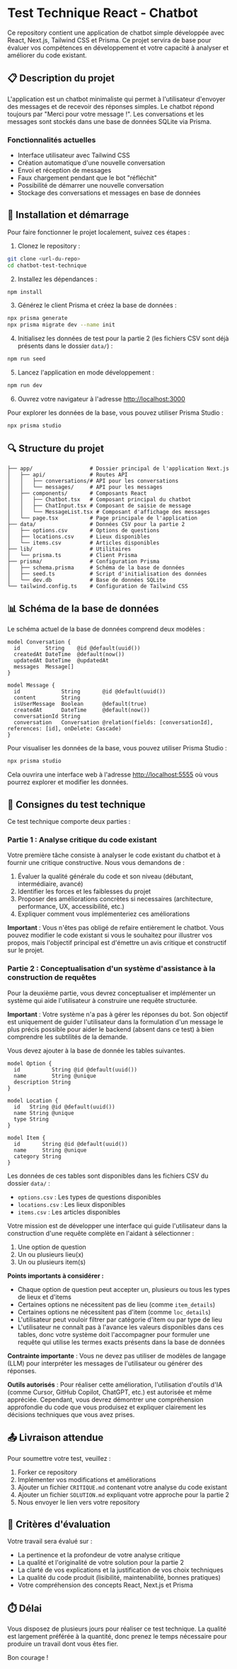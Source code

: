 # Test Technique React - Chatbot

Ce repository contient une application de chatbot simple développée avec React, Next.js, Tailwind CSS et Prisma. Ce projet servira de base pour évaluer vos compétences en développement et votre capacité à analyser et améliorer du code existant.

## 📋 Description du projet

L'application est un chatbot minimaliste qui permet à l'utilisateur d'envoyer des messages et de recevoir des réponses simples. Le chatbot répond toujours par "Merci pour votre message !". Les conversations et les messages sont stockés dans une base de données SQLite via Prisma.

### Fonctionnalités actuelles

- Interface utilisateur avec Tailwind CSS
- Création automatique d'une nouvelle conversation
- Envoi et réception de messages
- Faux chargement pendant que le bot "réfléchit"
- Possibilité de démarrer une nouvelle conversation
- Stockage des conversations et messages en base de données

## 🚀 Installation et démarrage

Pour faire fonctionner le projet localement, suivez ces étapes :

1. Clonez le repository :
```bash
git clone <url-du-repo>
cd chatbot-test-technique
```

2. Installez les dépendances :
```bash
npm install
```

3. Générez le client Prisma et créez la base de données :
```bash
npx prisma generate
npx prisma migrate dev --name init
```

4. Initialisez les données de test pour la partie 2 (les fichiers CSV sont déjà présents dans le dossier `data/`) :
```bash
npm run seed
```

5. Lancez l'application en mode développement :
```bash
npm run dev
```

6. Ouvrez votre navigateur à l'adresse [http://localhost:3000](http://localhost:3000)

Pour explorer les données de la base, vous pouvez utiliser Prisma Studio :
```bash
npx prisma studio
```

## 🔍 Structure du projet

```
├── app/                  # Dossier principal de l'application Next.js
│   ├── api/              # Routes API
│   │   ├── conversations/# API pour les conversations
│   │   └── messages/     # API pour les messages
│   ├── components/       # Composants React
│   │   ├── Chatbot.tsx   # Composant principal du chatbot
│   │   ├── ChatInput.tsx # Composant de saisie de message
│   │   └── MessageList.tsx # Composant d'affichage des messages
│   └── page.tsx          # Page principale de l'application
├── data/                 # Données CSV pour la partie 2
│   ├── options.csv       # Options de questions
│   ├── locations.csv     # Lieux disponibles
│   └── items.csv         # Articles disponibles
├── lib/                  # Utilitaires
│   └── prisma.ts         # Client Prisma
├── prisma/               # Configuration Prisma
│   ├── schema.prisma     # Schéma de la base de données
│   ├── seed.ts           # Script d'initialisation des données
│   └── dev.db            # Base de données SQLite
└── tailwind.config.ts    # Configuration de Tailwind CSS
```

## 📊 Schéma de la base de données

Le schéma actuel de la base de données comprend deux modèles :

```prisma
model Conversation {
  id        String    @id @default(uuid())
  createdAt DateTime  @default(now())
  updatedAt DateTime  @updatedAt
  messages  Message[]
}

model Message {
  id             String       @id @default(uuid())
  content        String
  isUserMessage  Boolean      @default(true)
  createdAt      DateTime     @default(now())
  conversationId String
  conversation   Conversation @relation(fields: [conversationId], references: [id], onDelete: Cascade)
}
```

Pour visualiser les données de la base, vous pouvez utiliser Prisma Studio :

```bash
npx prisma studio
```

Cela ouvrira une interface web à l'adresse [http://localhost:5555](http://localhost:5555) où vous pourrez explorer et modifier les données.

## 📝 Consignes du test technique

Ce test technique comporte deux parties :

### Partie 1 : Analyse critique du code existant

Votre première tâche consiste à analyser le code existant du chatbot et à fournir une critique constructive. Nous vous demandons de :

1. Évaluer la qualité générale du code et son niveau (débutant, intermédiaire, avancé)
2. Identifier les forces et les faiblesses du projet
3. Proposer des améliorations concrètes si necessaires (architecture, performance, UX, accessibilité, etc.)
4. Expliquer comment vous implémenteriez ces améliorations

**Important** : Vous n'êtes pas obligé de refaire entièrement le chatbot. Vous pouvez modifier le code existant si vous le souhaitez pour illustrer vos propos, mais l'objectif principal est d'émettre un avis critique et constructif sur le projet.

### Partie 2 : Conceptualisation d'un système d'assistance à la construction de requêtes

Pour la deuxième partie, vous devrez conceptualiser et implémenter un système qui aide l'utilisateur à construire une requête structurée. 

**Important** : Votre système n'a pas à gérer les réponses du bot. Son objectif est uniquement de guider l'utilisateur dans la formulation d'un message le plus précis possible pour aider le backend (absent dans ce test) à bien comprendre les subtilités de la demande.

Vous devez ajouter à la base de donnée les tables suivantes.

```prisma
model Option {
  id          String @id @default(uuid())
  name        String @unique
  description String
}

model Location {
  id   String @id @default(uuid())
  name String @unique
  type String
}

model Item {
  id       String @id @default(uuid())
  name     String @unique
  category String
}
```

Les données de ces tables sont disponibles dans les fichiers CSV du dossier `data/` :
- `options.csv` : Les types de questions disponibles
- `locations.csv` : Les lieux disponibles
- `items.csv` : Les articles disponibles

Votre mission est de développer une interface qui guide l'utilisateur dans la construction d'une requête complète en l'aidant à sélectionner :
1. Une option de question
2. Un ou plusieurs lieu(x)
3. Un ou plusieurs item(s)

**Points importants à considérer :**
- Chaque option de question peut accepter un, plusieurs ou tous les types de lieux et d'items
- Certaines options ne nécessitent pas de lieu (comme `item_details`)
- Certaines options ne nécessitent pas d'item (comme `loc_details`)
- L'utilisateur peut vouloir filtrer par catégorie d'item ou par type de lieu
- L'utilisateur ne connaît pas à l'avance les valeurs disponibles dans ces tables, donc votre système doit l'accompagner pour formuler une requête qui utilise les termes exacts présents dans la base de données

**Contrainte importante** : Vous ne devez pas utiliser de modèles de langage (LLM) pour interpréter les messages de l'utilisateur ou générer des réponses.

**Outils autorisés** : Pour réaliser cette amélioration, l'utilisation d'outils d'IA (comme Cursor, GitHub Copilot, ChatGPT, etc.) est autorisée et même appréciée. Cependant, vous devrez démontrer une compréhension approfondie du code que vous produisez et expliquer clairement les décisions techniques que vous avez prises.

## 📤 Livraison attendue

Pour soumettre votre test, veuillez :

1. Forker ce repository
2. Implémenter vos modifications et améliorations
3. Ajouter un fichier `CRITIQUE.md` contenant votre analyse du code existant
4. Ajouter un fichier `SOLUTION.md` expliquant votre approche pour la partie 2
5. Nous envoyer le lien vers votre repository

## 🔎 Critères d'évaluation

Votre travail sera évalué sur :

- La pertinence et la profondeur de votre analyse critique
- La qualité et l'originalité de votre solution pour la partie 2
- La clarté de vos explications et la justification de vos choix techniques
- La qualité du code produit (lisibilité, maintenabilité, bonnes pratiques)
- Votre compréhension des concepts React, Next.js et Prisma

## ⏱️ Délai

Vous disposez de plusieurs jours pour réaliser ce test technique. La qualité est largement préférée à la quantité, donc prenez le temps nécessaire pour produire un travail dont vous êtes fier.

Bon courage !

